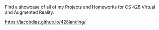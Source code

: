 Find a showcase of all of my Projects and Homeworks for CS 428 Virtual and Augmented Reality.

https://jacobdiaz.github.io/428landing/ 
